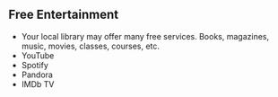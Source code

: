 ## Free Entertainment

- Your local library may offer many free services. Books, magazines, music,
  movies, classes, courses, etc.
- YouTube
- Spotify
- Pandora
- IMDb TV
